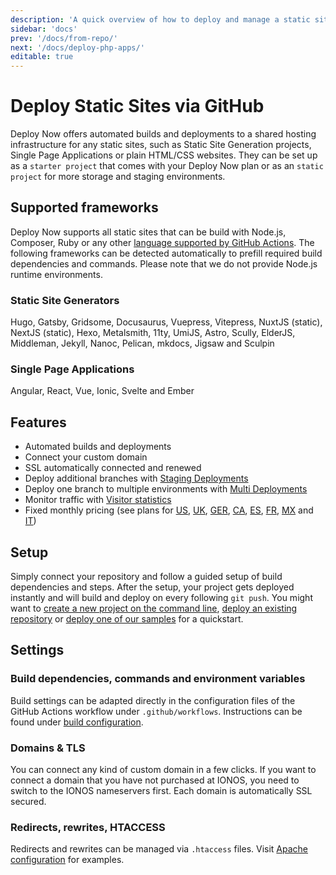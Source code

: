 ```yaml
---
description: 'A quick overview of how to deploy and manage a static site via GitHub when using Deploy Now. Deploy Now offers automated deployments, comprehensive framework support, a secure infrastructure and predictable pricing.'
sidebar: 'docs'
prev: '/docs/from-repo/'
next: '/docs/deploy-php-apps/'
editable: true
---
```


# Deploy Static Sites via GitHub

Deploy Now offers automated builds and deployments to a shared hosting infrastructure for any static sites, such as Static Site Generation projects, Single Page Applications or plain HTML/CSS websites. They can be set up as a `starter project` that comes with your Deploy Now plan or as an `static project` for more storage and staging environments.

## Supported frameworks
Deploy Now supports all static sites that can be build with Node.js, Composer, Ruby or any other [language supported by GitHub Actions](https://docs.github.com/en/get-started/learning-about-github/github-language-support). The following frameworks can be detected automatically to prefill required build dependencies and commands. Please note that we do not provide Node.js runtime environments. 

### Static Site Generators

Hugo, Gatsby, Gridsome, Docusaurus, Vuepress, Vitepress, NuxtJS (static), NextJS (static), Hexo, Metalsmith, 11ty, UmiJS, Astro, Scully, ElderJS, Middleman, Jekyll, Nanoc, Pelican, mkdocs, Jigsaw and Sculpin

### Single Page Applications

Angular, React, Vue, Ionic, Svelte and Ember

## Features
- Automated builds and deployments
- Connect your custom domain
- SSL automatically connected and renewed 
- Deploy additional branches with [Staging Deployments](/docs/staging-deployments/)
- Deploy one branch to multiple environments with [Multi Deployments](/docs/multi-deployments/)
- Monitor traffic with [Visitor statistics](/docs/visitor-statistics/)
- Fixed monthly pricing (see plans for [US](https://www.ionos.com/hosting/deploy-now), [UK](https://www.ionos.co.uk/hosting/deploy-now), [GER](https://www.ionos.de/hosting/deploy-now), [CA](https://www.ionos.ca/hosting/deploy-now), [ES](https://www.ionos.es/alojamiento/deploy-now), [FR](https://www.ionos.fr/hebergement/deploy-now), [MX](https://www.ionos.mx/alojamiento/deploy-now) and [IT](https://www.ionos.it/hosting/deploy-now))

## Setup

Simply connect your repository and follow a guided setup of build dependencies and steps. After the setup, your project gets deployed instantly and will build and deploy on every following `git push`. You might want to [create a new project on the command line](/docs/from-cmd-line/), [deploy an existing repository](/docs/from-repo/) or [deploy one of our samples](/docs/framework-samples) for a quickstart. 

## Settings

### Build dependencies, commands and environment variables
Build settings can be adapted directly in the configuration files of the GitHub Actions workflow under `.github/workflows`. Instructions can be found under [build configuration](/docs/github-actions-customization/).

### Domains & TLS
You can connect any kind of custom domain in a few clicks. If you want to connect a domain that you have not purchased at IONOS, you need to switch to the IONOS nameservers first. Each domain is automatically SSL secured.

### Redirects, rewrites, HTACCESS
Redirects and rewrites can be managed via `.htaccess` files. Visit [Apache configuration](/docs/apache-configuration-htaccess) for examples.
